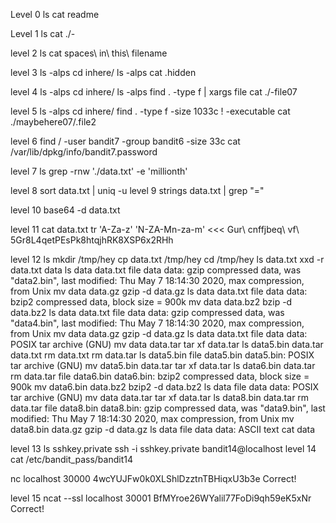 Level 0
ls
cat readme

Level 1
ls
cat ./-

level 2
ls
cat spaces\ in\ this\ filename

level 3
ls -alps
cd inhere/
ls -alps
cat .hidden

level 4
ls -alps
cd inhere/
ls -alps
find . -type f | xargs file
cat ./-file07

level 5
ls -alps
cd inhere/
find . -type f -size 1033c ! -executable
cat ./maybehere07/.file2

level 6
find / -user bandit7 -group bandit6 -size 33c
cat /var/lib/dpkg/info/bandit7.password

level 7
ls
grep -rnw './data.txt' -e 'millionth'

level 8
sort data.txt | uniq -u
level 9
strings data.txt | grep "="

level 10
base64 -d data.txt

level 11
cat data.txt
tr 'A-Za-z' 'N-ZA-Mn-za-m' <<< Gur\ cnffjbeq\ vf\ 5Gr8L4qetPEsPk8htqjhRK8XSP6x2RHh

level 12
ls
mkdir /tmp/hey
cp data.txt /tmp/hey
cd /tmp/hey
ls
data.txt
xxd -r data.txt data
ls
data  data.txt
file data
data: gzip compressed data, was "data2.bin", last modified: Thu May  7 18:14:30 2020, max compression, from Unix
mv data data.gz
gzip -d data.gz
ls
data  data.txt
file data
data: bzip2 compressed data, block size = 900k
mv data data.bz2
bzip -d data.bz2
ls
data  data.txt
file data
data: gzip compressed data, was "data4.bin", last modified: Thu May  7 18:14:30 2020, max compression, from Unix
mv data data.gz
gzip -d data.gz
ls
data  data.txt
file data
data: POSIX tar archive (GNU)
mv data data.tar
tar xf data.tar
ls
data5.bin  data.tar  data.txt
rm data.txt
rm data.tar
ls
data5.bin
file data5.bin 
data5.bin: POSIX tar archive (GNU)
mv data5.bin data.tar
tar xf data.tar
ls
data6.bin  data.tar
rm data.tar
file data6.bin 
data6.bin: bzip2 compressed data, block size = 900k
mv data6.bin data.bz2
bzip2 -d data.bz2
ls
data
file data
data: POSIX tar archive (GNU)
mv data data.tar
tar xf data.tar
ls
data8.bin  data.tar
rm data.tar
file data8.bin
data8.bin: gzip compressed data, was "data9.bin", last modified: Thu May  7 18:14:30 2020, max compression, from Unix
mv data8.bin data.gz
gzip -d data.gz
ls
data
file data 
data: ASCII text
cat data 

level 13
ls
sshkey.private
ssh -i sshkey.private bandit14@localhost
level 14
cat /etc/bandit_pass/bandit14

nc localhost 30000
4wcYUJFw0k0XLShlDzztnTBHiqxU3b3e
Correct!

level 15
ncat --ssl localhost 30001
BfMYroe26WYalil77FoDi9qh59eK5xNr
Correct!
